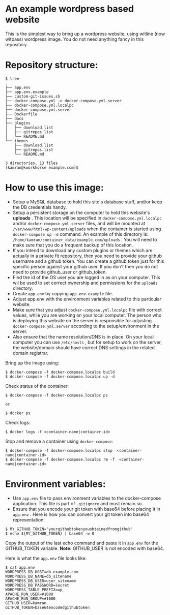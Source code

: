 # An example wordpress based website
This is the simplest way to bring up a wordpress website, using witline (now witpass) wordpress image. You do not need anything fancy in this repository.


# Repository structure:

```
$ tree 
.
├── app.env
├── app.env.example
├── custom-git-issues.sh
├── docker-compose.yml -> docker-compose.yml.server
├── docker-compose.yml.localpc
├── docker-compose.yml.server
├── Dockerfile
├── docs
├── plugins
│   ├── download.list
│   ├── gitrepos.list
│   └── README.md
└── themes
    ├── download.list
    ├── gitrepos.list
    └── README.md

3 directories, 13 files
[kamran@kworkhorse example.com]$
```

# How to use this image:
* Setup a MySQL database to hold this site's database stuff, and/or keep the DB credentials handy.
* Setup a persistent storage on the computer to hold this website's **uploads** . This location will be specified in `docker-compose.yml.localpc` and/or `docker-compose.yml.server` files, and will be mounted at `/var/www/html/wp-content/uploads` when the container is started using `docker-compose up -d` command. An example of this directory is: `/home/kamran/container_data/example.com/uploads` . You will need to make sure that you do a frequent backup of this location.
* If you intend to download any custom plugins or themes which are actually in a private fit repository, then you need to provide your github username and a github token. You can create a github token just for this specific person against your github user. If you don't then you do not need to provide github_user or github_token. 
* Find the id of the OS user you are logged in as on your computer. This wil be used to set correct ownership and permissions for the `uploads` directory.
* Create `app.env` by copying `app.env.example` file. 
* Adjust app.env with the environment variables related to this particular website.
* Make sure that you adjust `docker-compose.yml.localpc` file with correct values, while you are working on your local computer. The person who is deploying this website on the server is responsible for adjusting `docker-compose.yml.server` according to the setup/environment in the server.
* Also ensure that the name resolution/DNS is in place. On your local computer you can use `/etc/hosts` , but for setup to work on the server, the website/domain should have correct DNS settings in the related domain registrar.
 
Bring up the image using:
```
$ docker-compose -f docker-compose.localpc build
$ docker-compose -f docker-compose.localpc up -d
```

Check status of the container:
```
$ docker-compose -f docker-compose.localpc ps

or

$ docker ps
```

Check logs:
```
$ docker logs -f <container-name|container-id>
```

Stop and remove a container using `docker-compose`:
```
$ docker-compose -f docker-compose.localpc stop  <container-name|container-id> 
$ docker-compose -f docker-compose.localpc rm -f  <container-name|container-id> 
```


# Environment variables:
* Use `app.env` file to pass environment variables to the docker-compose application. This file is part of `.gitignore` and must remain so.
* Ensure that you encode your git token with base64 before placing it in `app.env` . Here is how you can convert your git token into base64 representation:

```
$ MY_GITHUB_TOKEN='yourgithubtokenyouobtainedfromgithub'
$ echo ${MY_GITHUB_TOKEN} | base64 -w 0 
```

Copy the output of the last echo command and paste it in `app.env` for the GITHUB_TOKEN variable. **Note:** GITHUB_USER is not encoded with base64.


Here is what the `app.env` file looks like:
```
$ cat app.env
WORDPRESS_DB_HOST=db.example.com
WORDPRESS_DB_NAME=db_sitename
WORDPRESS_DB_USER=user_sitename
WORDPRESS_DB_PASSWORD=secret
WORDPRESS_TABLE_PREFIX=wp_
APACHE_RUN_USER=#1000
APACHE_RUN_GROUP=#1000
GITHUB_USER=kamran
GITHUB_TOKEN=base64encodedgithubtoken
```


